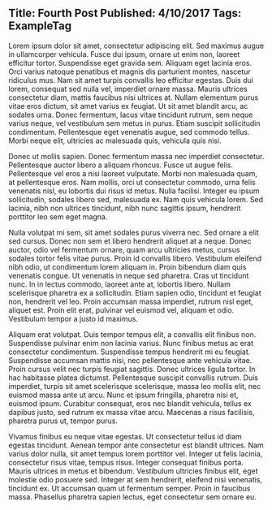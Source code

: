 Title: Fourth Post
Published: 4/10/2017
Tags: ExampleTag
---
Lorem ipsum dolor sit amet, consectetur adipiscing elit. Sed maximus augue in ullamcorper vehicula. Fusce dui ipsum, ornare ut enim non, laoreet efficitur tortor. Suspendisse eget gravida sem. Aliquam eget lacinia eros. Orci varius natoque penatibus et magnis dis parturient montes, nascetur ridiculus mus. Nam sit amet turpis convallis leo efficitur egestas. Duis dui lorem, consequat sed nulla vel, imperdiet ornare massa. Mauris ultrices consectetur diam, mattis faucibus nisi ultrices at. Nullam elementum purus vitae eros dictum, sit amet varius ex feugiat. Ut sit amet blandit arcu, ac sodales urna. Donec fermentum, lacus vitae tincidunt rutrum, sem neque varius neque, vel vestibulum sem metus in purus. Etiam suscipit sollicitudin condimentum. Pellentesque eget venenatis augue, sed commodo tellus. Morbi neque elit, ultricies ac malesuada quis, vehicula quis nisi.

Donec ut mollis sapien. Donec fermentum massa nec imperdiet consectetur. Pellentesque auctor libero a aliquam rhoncus. Fusce ut augue felis. Pellentesque vel eros a nisi laoreet vulputate. Morbi non malesuada quam, at pellentesque eros. Nam mollis, orci ut consectetur commodo, urna felis venenatis nisl, eu lobortis dui risus id metus. Nulla facilisi. Integer eu ipsum sollicitudin, sodales libero sed, malesuada ex. Nam quis vehicula lorem. Sed lacinia, nibh non ultrices tincidunt, nibh nunc sagittis ipsum, hendrerit porttitor leo sem eget magna.

Nulla volutpat mi sem, sit amet sodales purus viverra nec. Sed ornare a elit sed cursus. Donec non sem et libero hendrerit aliquet at a neque. Donec auctor, odio vel fermentum ornare, quam arcu ultricies metus, cursus sodales tortor felis vitae purus. Proin id convallis libero. Vestibulum eleifend nibh odio, ut condimentum lorem aliquam in. Proin bibendum diam quis venenatis congue. Ut venenatis in neque sed pharetra. Cras ut tincidunt nunc. In in lectus commodo, laoreet ante at, lobortis libero. Nullam scelerisque pharetra ex a sollicitudin. Etiam sapien odio, tincidunt et feugiat non, hendrerit vel leo. Proin accumsan massa imperdiet, rutrum nisl eget, aliquet est. Proin elit erat, pulvinar vel euismod vel, aliquam et odio. Vestibulum tempor a justo id maximus.

Aliquam erat volutpat. Duis tempor tempus elit, a convallis elit finibus non. Suspendisse pulvinar enim non lacinia varius. Nunc finibus metus ac erat consectetur condimentum. Suspendisse tempus hendrerit mi eu feugiat. Suspendisse accumsan mattis nisi, nec pellentesque ante vehicula vitae. Proin cursus velit nec turpis feugiat sagittis. Donec ultrices ligula tortor. In hac habitasse platea dictumst. Pellentesque suscipit convallis rutrum. Duis imperdiet, turpis sit amet scelerisque scelerisque, massa leo mollis elit, nec euismod massa ante ut arcu. Nunc et ipsum fringilla, pharetra nisi et, euismod ipsum. Curabitur consequat, eros nec blandit vehicula, tellus ex dapibus justo, sed rutrum ex massa vitae arcu. Maecenas a risus facilisis, pharetra purus ut, tempor purus.

Vivamus finibus eu neque vitae egestas. Ut consectetur tellus id diam egestas tincidunt. Aenean tempor ante consectetur est blandit ultrices. Nam varius dolor nulla, sit amet tempus lorem porttitor vel. Integer ut felis lacinia, consectetur risus vitae, tempus risus. Integer consequat finibus porta. Mauris ultrices in metus et bibendum. Vestibulum ultricies finibus elit, eget molestie odio posuere sed. Integer at sem hendrerit, eleifend nisi venenatis, tincidunt ex. Ut accumsan quam ut fermentum semper. Proin in faucibus massa. Phasellus pharetra sapien lectus, eget consectetur sem ornare eu.
